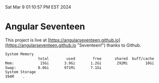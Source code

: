 Sat Mar  9 01:10:57 PM EST 2024

# Angular Seventeen


This project is live at [https://angularseventeen.github.io](https://angularseventeen.github.io "Seventeen!") thanks to Github.

```bash
System Memory
               total        used        free      shared  buff/cache   available
Mem:            15Gi       3.9Gi       1.2Gi       292Mi        10Gi        11Gi
Swap:          8.0Gi       971Mi       7.1Gi
System Storage
394M	.
```

